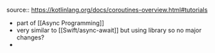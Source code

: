 source:: https://kotlinlang.org/docs/coroutines-overview.html#tutorials

- part of [[Async Programming]]
- very similar to [[Swift/async-await]] but using library so no major changes?
-
